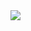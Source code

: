 <img src="https://docs.google.com/gview?url=https://github.com/imtaslim/my-resume/raw/main/cv-1.png&embedded=true">
